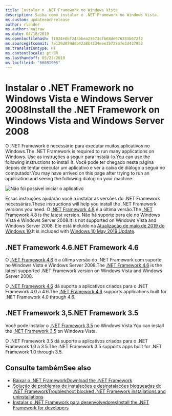 ```yaml
---
title: Instalar o .NET Framework no Windows Vista
description: Saiba como instalar o .NET Framework no Windows Vista.
ms.custom: updateeachrelease
author: rlander
ms.author: mairaw
ms.date: 04/18/2019
ms.openlocfilehash: f1024e0bf245bbea23673cfb68de676383b672f2
ms.sourcegitcommit: 7e129d879ddb42a8b4334eee35727afe3d437952
ms.translationtype: HT
ms.contentlocale: pt-BR
ms.lasthandoff: 05/23/2019
ms.locfileid: "66051905"
---
```

# <a name="install-the-net-framework-on-windows-vista-and-windows-server-2008"></a><span data-ttu-id="e4125-103">Instalar o .NET Framework no Windows Vista e Windows Server 2008</span><span class="sxs-lookup"><span data-stu-id="e4125-103">Install the .NET Framework on Windows Vista and Windows Server 2008</span></span>

<span data-ttu-id="e4125-104">O .NET Framework é necessário para executar muitos aplicativos no Windows.</span><span class="sxs-lookup"><span data-stu-id="e4125-104">The .NET Framework is required to run many applications on Windows.</span></span> <span data-ttu-id="e4125-105">Use as instruções a seguir para instalá-lo.</span><span class="sxs-lookup"><span data-stu-id="e4125-105">You can use the following instructions to install it.</span></span> <span data-ttu-id="e4125-106">Você pode ter chegado nesta página depois de tentar executar um aplicativo e ver a caixa de diálogo a seguir no computador.</span><span class="sxs-lookup"><span data-stu-id="e4125-106">You may have arrived on this page after trying to run an application and seeing the following dialog on your machine.</span></span>

![Não foi possível iniciar o aplicativo](./media/this-application-could-not-be-started.png)

<span data-ttu-id="e4125-108">Essas instruções ajudarão você a instalar as versões do .NET Framework necessárias.</span><span class="sxs-lookup"><span data-stu-id="e4125-108">These instructions will help you install the .NET Framework versions you need.</span></span> <span data-ttu-id="e4125-109">O [.NET Framework 4.8](https://github.com/Microsoft/dotnet/tree/master/releases/net48) é a última versão.</span><span class="sxs-lookup"><span data-stu-id="e4125-109">The [.NET Framework 4.8](https://github.com/Microsoft/dotnet/tree/master/releases/net48) is the latest version.</span></span> <span data-ttu-id="e4125-110">Não há suporte para ele no Windows Vista e Windows Server 2008.</span><span class="sxs-lookup"><span data-stu-id="e4125-110">It is not supported on Windows Vista and Windows Server 2008.</span></span> <span data-ttu-id="e4125-111">Ele está incluído na [Atualização de maio de 2019 do Windows 10](https://support.microsoft.com/help/4028685/windows-10-get-the-update).</span><span class="sxs-lookup"><span data-stu-id="e4125-111">It is included with [Windows 10 May 2019 Update](https://support.microsoft.com/help/4028685/windows-10-get-the-update).</span></span>

## <a name="net-framework-46"></a><span data-ttu-id="e4125-112">.NET Framework 4.6</span><span class="sxs-lookup"><span data-stu-id="e4125-112">.NET Framework 4.6</span></span>

<span data-ttu-id="e4125-113">O [.NET Framework 4.6](https://www.microsoft.com/download/details.aspx?id=48130&e6b34bbe-475b-1abd-2c51-b5034bcdd6d2=True) é a última versão do .NET Framework com suporte no Windows Vista e Windows Server 2008.</span><span class="sxs-lookup"><span data-stu-id="e4125-113">The [.NET Framework 4.6](https://www.microsoft.com/download/details.aspx?id=48130&e6b34bbe-475b-1abd-2c51-b5034bcdd6d2=True) is the latest supported .NET Framework version on Windows Vista and Windows Server 2008.</span></span>

<span data-ttu-id="e4125-114">O [.NET Framework 4.6](https://www.microsoft.com/download/details.aspx?id=48130&e6b34bbe-475b-1abd-2c51-b5034bcdd6d2=True) dá suporte a aplicativos criados para o .NET Framework 4.0 a 4.6.</span><span class="sxs-lookup"><span data-stu-id="e4125-114">The [.NET Framework 4.6](https://www.microsoft.com/download/details.aspx?id=48130&e6b34bbe-475b-1abd-2c51-b5034bcdd6d2=True) supports applications built for .NET Framework 4.0 through 4.6.</span></span>

## <a name="net-framework-35"></a><span data-ttu-id="e4125-115">.NET Framework 3,5</span><span class="sxs-lookup"><span data-stu-id="e4125-115">.NET Framework 3.5</span></span>

<span data-ttu-id="e4125-116">Você pode instalar o [.NET Framework 3.5](https://go.microsoft.com/fwlink/?LinkID=213834&dotnetdocs) no Windows Vista.</span><span class="sxs-lookup"><span data-stu-id="e4125-116">You can install the [.NET Framework 3.5](https://go.microsoft.com/fwlink/?LinkID=213834&dotnetdocs) on Windows Vista.</span></span>

<span data-ttu-id="e4125-117">O .NET Framework 3.5 dá suporte a aplicativos criados para o .NET Framework 1.0 a 3.5.</span><span class="sxs-lookup"><span data-stu-id="e4125-117">The .NET Framework 3.5 supports apps built for .NET Framework 1.0 through 3.5.</span></span>

## <a name="see-also"></a><span data-ttu-id="e4125-118">Consulte também</span><span class="sxs-lookup"><span data-stu-id="e4125-118">See also</span></span>

- [<span data-ttu-id="e4125-119">Baixar o .NET Framework</span><span class="sxs-lookup"><span data-stu-id="e4125-119">Download the .NET Framework</span></span>](https://www.microsoft.com/net/download/framework?utm_source=ms-docs&utm_medium=referral)
- [<span data-ttu-id="e4125-120">Solução de problemas de instalações e desinstalações bloqueadas do .NET Framework</span><span class="sxs-lookup"><span data-stu-id="e4125-120">Troubleshoot blocked .NET Framework installations and uninstallations</span></span>](troubleshoot-blocked-installations-and-uninstallations.md)
- [<span data-ttu-id="e4125-121">Instalar o .NET Framework para desenvolvedores</span><span class="sxs-lookup"><span data-stu-id="e4125-121">Install the .NET Framework for developers</span></span>](guide-for-developers.md)
